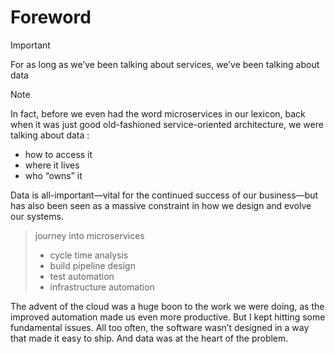 # Foreword
>[!IMPORTANT]
>For as long as we’ve been talking about services, we’ve been talking about data

>[!NOTE]
>In fact, before we even had the word microservices in our lexicon, back when it was just good old-fashioned service-oriented architecture, we were talking about data :
> -  how to access it
> -  where it lives
> -  who “owns” it

Data is all-important—vital for the continued success of our business—but has also been seen as a massive constraint in how we design and evolve our systems.
>  journey into microservices
> -  cycle time analysis
> -  build pipeline design
> -  test automation
> -  infrastructure automation

The advent of the cloud was a huge boon to the work we were doing, as the improved automation made us even more productive. But I kept hitting some fundamental issues. All too often, the software wasn’t designed in a way that made it easy to ship. And data was at the heart of the problem.

